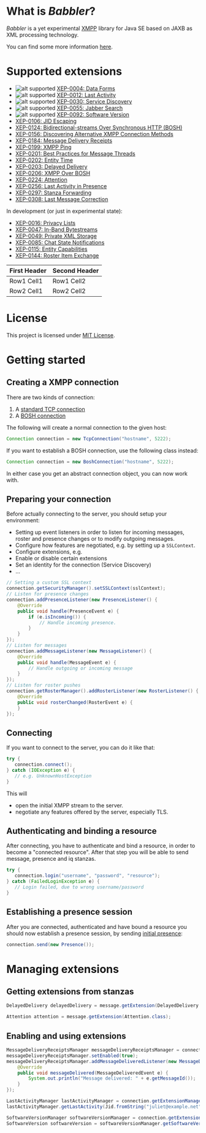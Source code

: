# What is *Babbler*?

*Babbler* is a yet experimental [XMPP](http://xmpp.org) library for Java SE based on JAXB as XML processing technology.

You can find some more information [here](http://babbler-xmpp.blogspot.de/).

# Supported extensions
* ![alt supported][supported] [XEP-0004: Data Forms](http://xmpp.org/extensions/xep-0004.html)
* ![alt supported][supported] [XEP-0012: Last Activity](http://xmpp.org/extensions/xep-0012.html)
* ![alt supported][supported] [XEP-0030: Service Discovery](http://xmpp.org/extensions/xep-0030.html)
* ![alt supported][supported] [XEP-0055: Jabber Search](http://xmpp.org/extensions/xep-0055.html)
* ![alt supported][supported] [XEP-0092: Software Version](http://xmpp.org/extensions/xep-0092.html)
* [XEP-0106: JID Escaping](http://xmpp.org/extensions/xep-0106.html)
* [XEP-0124: Bidirectional-streams Over Synchronous HTTP (BOSH)](http://xmpp.org/extensions/xep-0124.html)
* [XEP-0156: Discovering Alternative XMPP Connection Methods](http://xmpp.org/extensions/xep-0156.html)
* [XEP-0184: Message Delivery Receipts](http://xmpp.org/extensions/xep-0184.html)
* [XEP-0199: XMPP Ping](http://xmpp.org/extensions/xep-0199.html)
* [XEP-0201: Best Practices for Message Threads](http://xmpp.org/extensions/xep-0201.html)
* [XEP-0202: Entity Time](http://xmpp.org/extensions/xep-0202.html)
* [XEP-0203: Delayed Delivery](http://xmpp.org/extensions/xep-0203.html)
* [XEP-0206: XMPP Over BOSH](http://xmpp.org/extensions/xep-0206.html)
* [XEP-0224: Attention](http://xmpp.org/extensions/xep-0224.html)
* [XEP-0256: Last Activity in Presence](http://xmpp.org/extensions/xep-0256.html)
* [XEP-0297: Stanza Forwarding](http://xmpp.org/extensions/xep-0297.html)
* [XEP-0308: Last Message Correction](http://xmpp.org/extensions/xep-0308.html)

In development (or just in experimental state):

* [XEP-0016: Privacy Lists](http://xmpp.org/extensions/xep-0016.html)
* [XEP-0047: In-Band Bytestreams](http://xmpp.org/extensions/xep-0047.html)
* [XEP-0049: Private XML Storage](http://xmpp.org/extensions/xep-0049.html)
* [XEP-0085: Chat State Notifications](http://xmpp.org/extensions/xep-0085.html)
* [XEP-0115: Entity Capabilities](http://xmpp.org/extensions/xep-0115.html)
* [XEP-0144: Roster Item Exchange](http://xmpp.org/extensions/xep-0144.html)

| First Header  | Second Header  |
|---------------|----------------|
| Row1 Cell1    |   Row1 Cell2   |
| Row2 Cell1    |   Row2 Cell2   |

# License

This project is licensed under [MIT License](http://opensource.org/licenses/MIT).

# Getting started

## Creating a XMPP connection

There are two kinds of connection:

1. A [standard TCP connection](http://xmpp.org/rfcs/rfc6120.html#tcp)
2. A [BOSH connection](http://xmpp.org/extensions/xep-0124.html)

The following will create a normal connection to the given host:

```java
Connection connection = new TcpConnection("hostname", 5222);
```

If you want to establish a BOSH connection, use the following class instead:
```java
Connection connection = new BoshConnection("hostname", 5222);
```

In either case you get an abstract connection object, you can now work with.

## Preparing your connection

Before actually connecting to the server, you should setup your environment:

* Setting up event listeners in order to listen for incoming messages, roster and presence changes or to modify outgoing messages.
* Configure how features are negotiated, e.g. by setting up a `SSLContext`.
* Configure extensions, e.g.
 * Enable or disable certain extensions
 * Set an identity for the connection (Service Discovery)
 * ...


```java
// Setting a custom SSL context
connection.getSecurityManager().setSSLContext(sslContext);
// Listen for presence changes
connection.addPresenceListener(new PresenceListener() {
    @Override
    public void handle(PresenceEvent e) {
        if (e.isIncoming()) {
            // Handle incoming presence.
        }
    }
});
// Listen for messages
connection.addMessageListener(new MessageListener() {
    @Override
    public void handle(MessageEvent e) {
        // Handle outgoing or incoming message
    }
});
// Listen for roster pushes
connection.getRosterManager().addRosterListener(new RosterListener() {
    @Override
    public void rosterChanged(RosterEvent e) {
    }
});
```

## Connecting

If you want to connect to the server, you can do it like that:

```java
try {
   connection.connect();
} catch (IOException e) {
   // e.g. UnknownHostException
}
```

This will

* open the initial XMPP stream to the server.
* negotiate any features offered by the server, especially TLS.

## Authenticating and binding a resource

After connecting, you have to authenticate and bind a resource, in order to become a "connected resource". After that step you will be able to send message, presence and iq stanzas.

```java
try {
   connection.login("username", "password", "resource");
} catch (FailedLoginException e) {
   // Login failed, due to wrong username/password
}
```

## Establishing a presence session
After you are connected, authenticated and have bound a resource you should now establish a presence session, by sending [initial presence](http://xmpp.org/rfcs/rfc6121.html#presence-initial):
```java
connection.send(new Presence());
```

# Managing extensions
## Getting extensions from stanzas
```java
DelayedDelivery delayedDelivery = message.getExtension(DelayedDelivery.class);
```
```java
Attention attention = message.getExtension(Attention.class);
```
## Enabling and using extensions
```java
MessageDeliveryReceiptsManager messageDeliveryReceiptsManager = connection.getExtensionManager(MessageDeliveryReceiptsManager.class);
messageDeliveryReceiptsManager.setEnabled(true);
messageDeliveryReceiptsManager.addMessageDeliveredListener(new MessageDeliveredListener() {
    @Override
    public void messageDelivered(MessageDeliveredEvent e) {
        System.out.println("Message delivered: " + e.getMessageId());
    }
});
```
```java
LastActivityManager lastActivityManager = connection.getExtensionManager(LastActivityManager.class);
lastActivityManager.getLastActivity(Jid.fromString("juliet@example.net"));
```
```java
SoftwareVersionManager softwareVersionManager = connection.getExtensionManager(SoftwareVersionManager.class);
SoftwareVersion softwareVersion = softwareVersionManager.getSoftwareVersion(Jid.fromString("romeo@example.net"));
```
[supported]: https://cdn1.iconfinder.com/data/icons/blueberry/32/check.png